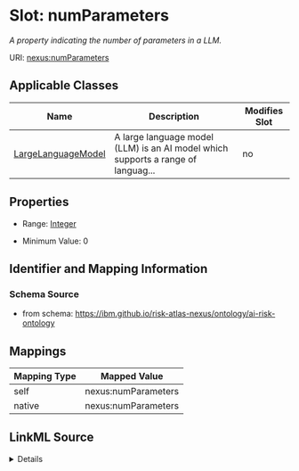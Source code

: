 

# Slot: numParameters


_A property indicating the number of parameters in a LLM._





URI: [nexus:numParameters](https://ibm.github.io/risk-atlas-nexus/ontology/numParameters)



<!-- no inheritance hierarchy -->





## Applicable Classes

| Name | Description | Modifies Slot |
| --- | --- | --- |
| [LargeLanguageModel](LargeLanguageModel.md) | A large language model (LLM) is an AI model which supports a range of languag... |  no  |







## Properties

* Range: [Integer](Integer.md)

* Minimum Value: 0





## Identifier and Mapping Information







### Schema Source


* from schema: https://ibm.github.io/risk-atlas-nexus/ontology/ai-risk-ontology




## Mappings

| Mapping Type | Mapped Value |
| ---  | ---  |
| self | nexus:numParameters |
| native | nexus:numParameters |




## LinkML Source

<details>
```yaml
name: numParameters
description: A property indicating the number of parameters in a LLM.
from_schema: https://ibm.github.io/risk-atlas-nexus/ontology/ai-risk-ontology
rank: 1000
alias: numParameters
domain_of:
- LargeLanguageModel
range: integer
minimum_value: 0

```
</details>